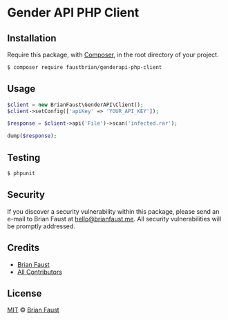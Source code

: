 # Gender API PHP Client

## Installation

Require this package, with [Composer](https://getcomposer.org/), in the root directory of your project.

```bash
$ composer require faustbrian/genderapi-php-client
```

## Usage

```php
$client = new BrianFaust\GenderAPI\Client();
$client->setConfig(['apiKey' => 'YOUR_API_KEY']);

$response = $client->api('File')->scan('infected.rar');

dump($response);
```

## Testing

``` bash
$ phpunit
```

## Security

If you discover a security vulnerability within this package, please send an e-mail to Brian Faust at hello@brianfaust.me. All security vulnerabilities will be promptly addressed.

## Credits

- [Brian Faust](https://github.com/faustbrian)
- [All Contributors](../../contributors)

## License

[MIT](LICENSE) © [Brian Faust](https://brianfaust.me)
